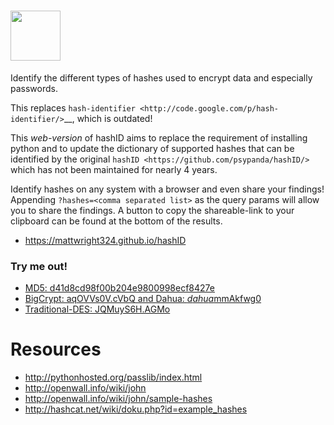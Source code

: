 # <img src="https://i.imgur.com/5Ukd6n1.png" height="80" />

Identify the different types of hashes used to encrypt data and especially passwords.

This replaces `hash-identifier <http://code.google.com/p/hash-identifier/>`__, which
is outdated!

This *web-version* of hashID aims to replace the requirement of installing python and  to
update the dictionary of supported hashes that can be identified by the original 
`hashID <https://github.com/psypanda/hashID/>` which has not been maintained for nearly 
4 years.

Identify hashes on any system with a browser and even share your findings! Appending 
`?hashes=<comma separated list>` as the query params will allow you to share the findings.
A button to copy the shareable-link to your clipboard can be found at the bottom of the results.

* https://mattwright324.github.io/hashID

### Try me out!

* [MD5: d41d8cd98f00b204e9800998ecf8427e](https://mattwright324.github.io/hashID/?hashes=d41d8cd98f00b204e9800998ecf8427e)
* [BigCrypt: aqOVVs0V.cVbQ and Dahua: $dahua$mmAkfwg0](https://mattwright324.github.io/hashID/?hashes=aqOVVs0V.cVbQ,$dahua$mmAkfwg0)
* [Traditional-DES: JQMuyS6H.AGMo](https://mattwright324.github.io/hashID/?hashes=JQMuyS6H.AGMo)

# Resources

* http://pythonhosted.org/passlib/index.html
* http://openwall.info/wiki/john
*  http://openwall.info/wiki/john/sample-hashes
*  http://hashcat.net/wiki/doku.php?id=example_hashes